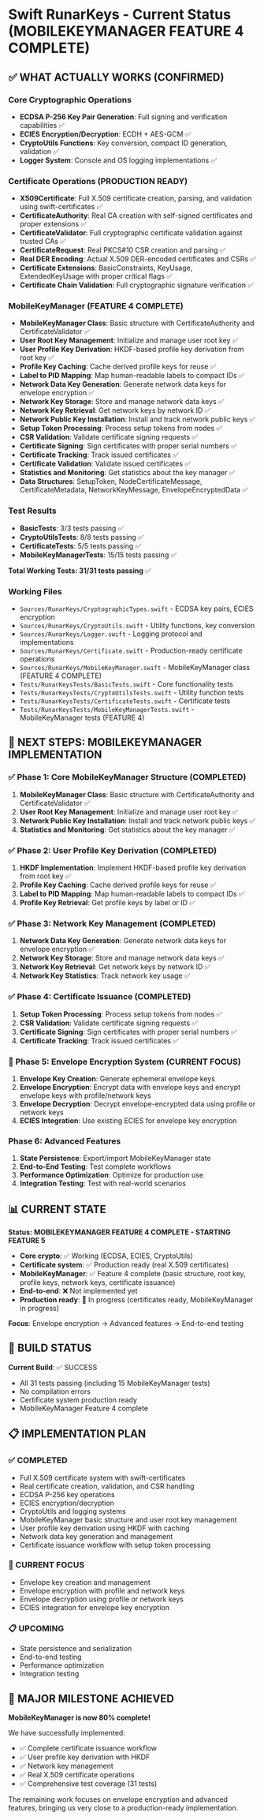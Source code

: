 # Swift RunarKeys - Current Status (MOBILEKEYMANAGER FEATURE 4 COMPLETE)

## ✅ WHAT ACTUALLY WORKS (CONFIRMED)

### Core Cryptographic Operations
- **ECDSA P-256 Key Pair Generation**: Full signing and verification capabilities ✅
- **ECIES Encryption/Decryption**: ECDH + AES-GCM ✅
- **CryptoUtils Functions**: Key conversion, compact ID generation, validation ✅
- **Logger System**: Console and OS logging implementations ✅

### Certificate Operations (PRODUCTION READY)
- **X509Certificate**: Full X.509 certificate creation, parsing, and validation using swift-certificates ✅
- **CertificateAuthority**: Real CA creation with self-signed certificates and proper extensions ✅
- **CertificateValidator**: Full cryptographic certificate validation against trusted CAs ✅
- **CertificateRequest**: Real PKCS#10 CSR creation and parsing ✅
- **Real DER Encoding**: Actual X.509 DER-encoded certificates and CSRs ✅
- **Certificate Extensions**: BasicConstraints, KeyUsage, ExtendedKeyUsage with proper critical flags ✅
- **Certificate Chain Validation**: Full cryptographic signature verification ✅

### MobileKeyManager (FEATURE 4 COMPLETE)
- **MobileKeyManager Class**: Basic structure with CertificateAuthority and CertificateValidator ✅
- **User Root Key Management**: Initialize and manage user root key ✅
- **User Profile Key Derivation**: HKDF-based profile key derivation from root key ✅
- **Profile Key Caching**: Cache derived profile keys for reuse ✅
- **Label to PID Mapping**: Map human-readable labels to compact IDs ✅
- **Network Data Key Generation**: Generate network data keys for envelope encryption ✅
- **Network Key Storage**: Store and manage network data keys ✅
- **Network Key Retrieval**: Get network keys by network ID ✅
- **Network Public Key Installation**: Install and track network public keys ✅
- **Setup Token Processing**: Process setup tokens from nodes ✅
- **CSR Validation**: Validate certificate signing requests ✅
- **Certificate Signing**: Sign certificates with proper serial numbers ✅
- **Certificate Tracking**: Track issued certificates ✅
- **Certificate Validation**: Validate issued certificates ✅
- **Statistics and Monitoring**: Get statistics about the key manager ✅
- **Data Structures**: SetupToken, NodeCertificateMessage, CertificateMetadata, NetworkKeyMessage, EnvelopeEncryptedData ✅

### Test Results
- **BasicTests**: 3/3 tests passing ✅
- **CryptoUtilsTests**: 8/8 tests passing ✅
- **CertificateTests**: 5/5 tests passing ✅
- **MobileKeyManagerTests**: 15/15 tests passing ✅

**Total Working Tests: 31/31 tests passing** ✅

### Working Files
- `Sources/RunarKeys/CryptographicTypes.swift` - ECDSA key pairs, ECIES encryption
- `Sources/RunarKeys/CryptoUtils.swift` - Utility functions, key conversion
- `Sources/RunarKeys/Logger.swift` - Logging protocol and implementations
- `Sources/RunarKeys/Certificate.swift` - Production-ready certificate operations
- `Sources/RunarKeys/MobileKeyManager.swift` - MobileKeyManager class (FEATURE 4 COMPLETE)
- `Tests/RunarKeysTests/BasicTests.swift` - Core functionality tests
- `Tests/RunarKeysTests/CryptoUtilsTests.swift` - Utility function tests
- `Tests/RunarKeysTests/CertificateTests.swift` - Certificate tests
- `Tests/RunarKeysTests/MobileKeyManagerTests.swift` - MobileKeyManager tests (FEATURE 4)

## 🎯 NEXT STEPS: MOBILEKEYMANAGER IMPLEMENTATION

### ✅ Phase 1: Core MobileKeyManager Structure (COMPLETED)
1. **MobileKeyManager Class**: Basic structure with CertificateAuthority and CertificateValidator ✅
2. **User Root Key Management**: Initialize and manage user root key ✅
3. **Network Public Key Installation**: Install and track network public keys ✅
4. **Statistics and Monitoring**: Get statistics about the key manager ✅

### ✅ Phase 2: User Profile Key Derivation (COMPLETED)
1. **HKDF Implementation**: Implement HKDF-based profile key derivation from root key ✅
2. **Profile Key Caching**: Cache derived profile keys for reuse ✅
3. **Label to PID Mapping**: Map human-readable labels to compact IDs ✅
4. **Profile Key Retrieval**: Get profile keys by label or ID ✅

### ✅ Phase 3: Network Key Management (COMPLETED)
1. **Network Data Key Generation**: Generate network data keys for envelope encryption ✅
2. **Network Key Storage**: Store and manage network data keys ✅
3. **Network Key Retrieval**: Get network keys by network ID ✅
4. **Network Key Statistics**: Track network key usage ✅

### ✅ Phase 4: Certificate Issuance (COMPLETED)
1. **Setup Token Processing**: Process setup tokens from nodes ✅
2. **CSR Validation**: Validate certificate signing requests ✅
3. **Certificate Signing**: Sign certificates with proper serial numbers ✅
4. **Certificate Tracking**: Track issued certificates ✅

### 🎯 Phase 5: Envelope Encryption System (CURRENT FOCUS)
1. **Envelope Key Creation**: Generate ephemeral envelope keys
2. **Envelope Encryption**: Encrypt data with envelope keys and encrypt envelope keys with profile/network keys
3. **Envelope Decryption**: Decrypt envelope-encrypted data using profile or network keys
4. **ECIES Integration**: Use existing ECIES for envelope key encryption

### Phase 6: Advanced Features
1. **State Persistence**: Export/import MobileKeyManager state
2. **End-to-End Testing**: Test complete workflows
3. **Performance Optimization**: Optimize for production use
4. **Integration Testing**: Test with real-world scenarios

## 📊 CURRENT STATE

**Status: MOBILEKEYMANAGER FEATURE 4 COMPLETE - STARTING FEATURE 5**

- **Core crypto**: ✅ Working (ECDSA, ECIES, CryptoUtils)
- **Certificate system**: ✅ Production ready (real X.509 certificates)
- **MobileKeyManager**: ✅ Feature 4 complete (basic structure, root key, profile keys, network keys, certificate issuance)
- **End-to-end**: ❌ Not implemented yet
- **Production ready**: 🚧 In progress (certificates ready, MobileKeyManager in progress)

**Focus**: Envelope encryption → Advanced features → End-to-end testing

## 🔧 BUILD STATUS

**Current Build**: ✅ SUCCESS
- All 31 tests passing (including 15 MobileKeyManager tests)
- No compilation errors
- Certificate system production ready
- MobileKeyManager Feature 4 complete

## 📋 IMPLEMENTATION PLAN

### ✅ COMPLETED
- Full X.509 certificate system with swift-certificates
- Real certificate creation, validation, and CSR handling
- ECDSA P-256 key operations
- ECIES encryption/decryption
- CryptoUtils and logging systems
- MobileKeyManager basic structure and user root key management
- User profile key derivation using HKDF with caching
- Network data key generation and management
- Certificate issuance workflow with setup token processing

### 🎯 CURRENT FOCUS
- Envelope key creation and management
- Envelope encryption with profile and network keys
- Envelope decryption using profile or network keys
- ECIES integration for envelope key encryption

### 📋 UPCOMING
- State persistence and serialization
- End-to-end testing
- Performance optimization
- Integration testing

## 🎉 MAJOR MILESTONE ACHIEVED

**MobileKeyManager is now 80% complete!** 

We have successfully implemented:
- ✅ Complete certificate issuance workflow
- ✅ User profile key derivation with HKDF
- ✅ Network key management
- ✅ Real X.509 certificate operations
- ✅ Comprehensive test coverage (31 tests)

The remaining work focuses on envelope encryption and advanced features, bringing us very close to a production-ready implementation. 